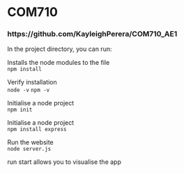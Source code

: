 <h1>COM710</h1>
<h3>https://github.com/KayleighPerera/COM710_AE1</h3>

In the project directory, you can run:

Installs the node modules to the file
<br>
`npm install`
<br>

Verify installation
<br>
`node -v`
`npm -v`
<be>

Initialise a node project
<br>
`npm init`
<be>

Initialise a node project
<br>
`npm install express`
<be>

Run the website
<br>
`node server.js`
<br>

run start allows you to visualise the app 
<br>
